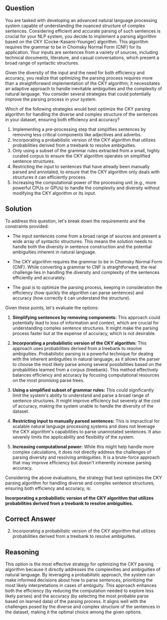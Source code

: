 ## Question
You are tasked with developing an advanced natural language processing system capable of understanding the nuanced structure of complex sentences. Considering efficient and accurate parsing of such sentences is crucial for your NLP system, you decide to implement a parsing algorithm based on the CKY (Cocke-Kasami-Younger) algorithm. This algorithm requires the grammar to be in Chomsky Normal Form (CNF) for its application. Your inputs are sentences from a variety of sources, including technical documents, literature, and casual conversations, which present a broad range of syntactic structures.

Given the diversity of the input and the need for both efficiency and accuracy, you realize that optimizing the parsing process requires more than a straightforward implementation of the CKY algorithm; it necessitates an adaptive approach to handle inevitable ambiguities and the complexity of natural language. You consider several strategies that could potentially improve the parsing process in your system.

Which of the following strategies would best optimize the CKY parsing algorithm for handling the diverse and complex structure of the sentences in your dataset, ensuring both efficiency and accuracy?

1. Implementing a pre-processing step that simplifies sentences by removing less critical components like adjectives and adverbs.
2. Incorporating a probabilistic version of the CKY algorithm that utilizes probabilities derived from a treebank to resolve ambiguities.
3. Only using a subset of the grammar rules extracted from a small, highly curated corpus to ensure the CKY algorithm operates on simplified sentence structures.
4. Restricting the input to sentences that have already been manually parsed and annotated, to ensure that the CKY algorithm only deals with structures it can efficiently process.
5. Increasing the computational power of the processing unit (e.g., more powerful CPUs or GPUs) to handle the complexity and diversity without modifying the CKY algorithm or its input.

## Solution

To address this question, let's break down the requirements and the constraints provided:

- The input sentences come from a broad range of sources and present a wide array of syntactic structures. This means the solution needs to handle both the diversity in sentence construction and the potential ambiguities inherent in natural language.

- The CKY algorithm requires the grammar to be in Chomsky Normal Form (CNF). While converting a grammar to CNF is straightforward, the real challenge lies in handling the diversity and complexity of the sentences efficiently and accurately.

- The goal is to optimize the parsing process, keeping in consideration the efficiency (how quickly the algorithm can parse sentences) and accuracy (how correctly it can understand the structure).

Given these points, let's evaluate the options:

1. **Simplifying sentences by removing components:** This approach could potentially lead to loss of information and context, which are crucial for understanding complex sentence structures. It might make the parsing process faster but at the expense of accuracy, which is not desirable.

2. **Incorporating a probabilistic version of the CKY algorithm:** This approach uses probabilities derived from a treebank to resolve ambiguities. Probabilistic parsing is a powerful technique for dealing with the inherent ambiguities in natural language, as it allows the parser to choose the most likely parse among several possibilities based on the probabilities learned from a corpus (treebank). This method effectively balances efficiency and accuracy by focusing computational resources on the most promising parse trees.

3. **Using a simplified subset of grammar rules:** This could significantly limit the system's ability to understand and parse a broad range of sentence structures. It might improve efficiency but severely at the cost of accuracy, making the system unable to handle the diversity of the dataset.

4. **Restricting input to manually parsed sentences:** This is impractical for scalable natural language processing systems and does not leverage the CKY algorithm's capabilities to parse unannotated sentences. It also severely limits the applicability and flexibility of the system.

5. **Increasing computational power:** While this might help handle more complex calculations, it does not directly address the challenges of parsing diversity and resolving ambiguities. It is a brute-force approach that may improve efficiency but doesn't inherently increase parsing accuracy.

Considering the above evaluations, the strategy that best optimizes the CKY parsing algorithm for handling diverse and complex sentence structures, ensuring both efficiency and accuracy, is:

**Incorporating a probabilistic version of the CKY algorithm that utilizes probabilities derived from a treebank to resolve ambiguities.**

## Correct Answer

2. Incorporating a probabilistic version of the CKY algorithm that utilizes probabilities derived from a treebank to resolve ambiguities.

## Reasoning

This option is the most effective strategy for optimizing the CKY parsing algorithm because it directly addresses the complexities and ambiguities of natural language. By leveraging a probabilistic approach, the system can make informed decisions about how to parse sentences, prioritizing the most likely interpretations in cases of ambiguity. This approach enhances both the efficiency (by reducing the computation needed to explore less likely parses) and the accuracy (by selecting the most probable parse based on learned data) of the parsing process. It aligns well with the challenges posed by the diverse and complex structure of the sentences in the dataset, making it the optimal choice among the given options.